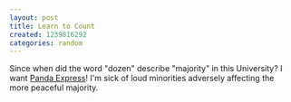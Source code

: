 ```yaml
---
layout: post
title: Learn to Count
created: 1239816292
categories: random
---
```

Since when did the word "dozen" describe "majority" in this University? I want [Panda Express](http://www.dailycal.org/article/105269/asuc_store_operations_board_votes_against_lease_wi)! I'm sick of loud minorities adversely affecting the more peaceful majority.
